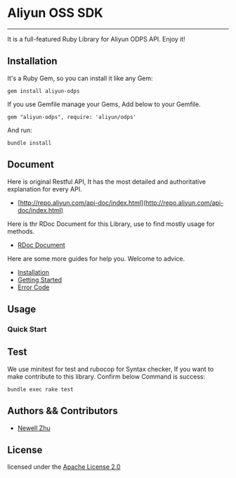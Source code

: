 # Aliyun OSS SDK

-----

It is a full-featured Ruby Library for Aliyun ODPS API. Enjoy it!


## Installation

It's a Ruby Gem, so you can install it like any Gem:

    gem install aliyun-odps

If you use Gemfile manage your Gems, Add below to your Gemfile.

    gem "aliyun-odps", require: 'aliyun/odps'

And run:

    bundle install

## Document

Here is original Restful API, It has the most detailed and authoritative explanation for every API.

+ [http://repo.aliyun.com/api-doc/index.html](http://repo.aliyun.com/api-doc/index.html)

Here is thr RDoc Document for this Library, use to find mostly usage for methods.

+ [RDoc Document]()


Here are some more guides for help you. Welcome to advice.

+ [Installation](./wiki/installation.md)
+ [Getting Started](./wiki/get_start.md)
+ [Error Code](./wiki/error.md)

## Usage

### Quick Start

## Test

We use minitest for test and rubocop for Syntax checker, If you want to make contribute to this library. Confirm below Command is success:

```
bundle exec rake test
```


## Authors && Contributors

- [Newell Zhu](https://github.com/zlx_star)


## License

licensed under the [Apache License 2.0](https://www.apache.org/licenses/LICENSE-2.0.html)
